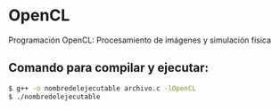 # OpenCL
Programación OpenCL: Procesamiento de imágenes y simulación física

## Comando para compilar y ejecutar:
```sh
$ g++ -o nombredelejecutable archivo.c -lOpenCL
$ ./nombredelejecutable
```
